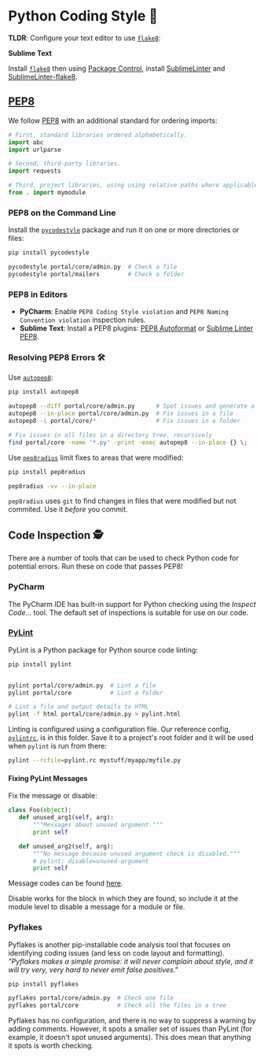 # Python Coding Style 🐍

**TLDR**: Configure your text editor to use [`flake8`](https://flake8.readthedocs.org/en/latest/):

**Sublime Text**

Install [`flake8`](https://flake8.readthedocs.org/en/latest/#quickstart) then
using [Package Control](https://packagecontrol.io/installation),
install [SublimeLinter](http://www.sublimelinter.com/en/latest/installation.html)
and [SublimeLinter-flake8](https://github.com/SublimeLinter/SublimeLinter-flake8).

## [PEP8](https://www.python.org/dev/peps/pep-0008/)

We follow [PEP8](http://www.python.org/dev/peps/pep-0008/) with an additional
standard for ordering imports:

```python
# First, standard libraries ordered alphabetically.
import abc
import urlparse

# Second, third-party libraries.
import requests

# Third, project libraries, using using relative paths where applicable.
from . import mymodule
```

### PEP8 on the Command Line

Install the [`pycodestyle`](https://github.com/PyCQA/pycodestyle) package and
run it on one or more directories or files:

```bash
pip install pycodestyle

pycodestyle portal/core/admin.py  # Check a file
pycodestyle portal/mailers        # Check a folder
```

### PEP8 in Editors

* **PyCharm**: Enable `PEP8 Coding Style violation` and `PEP8 Naming Convention violation`
  inspection rules.
* **Sublime Text**: Install a PEP8 plugins: [PEP8 Autoformat](https://packagecontrol.io/packages/Python%20PEP8%20Autoformat) or
  [Sublime Linter PEP8](https://packagecontrol.io/packages/SublimeLinter-pep8).

### Resolving PEP8 Errors 🛠

Use [`autopep8`](https://pypi.python.org/pypi/autopep8):

```bash
pip install autopep8

autopep8 --diff portal/core/admin.py      # Spot issues and generate a diff
autopep8 --in-place portal/core/admin.py  # Fix issues in a file
autopep8 -i portal/core/*                 # Fix issues in a folder

# Fix issues in all files in a directory tree, recursively
find portal/core -name '*.py' -print -exec autopep8 --in-place {} \;
```

Use [`pep8radius`](https://pypi.python.org/pypi/pep8radius) limit fixes to areas
that were modified:

```bash
pip install pep8radius

pep8radius -vv --in-place
```

`pep8radius` uses `git` to find changes in files that were modified but not
commited. Use it *before* you commit.

## Code Inspection 🕵

There are a number of tools that can be used to check Python code for potential
errors. Run these on code that passes PEP8!

### PyCharm

The PyCharm IDE has built-in support for Python checking using the *Inspect
Code...* tool. The default set of inspections is suitable for use on our code.

### [PyLint](https://docs.pylint.org/)

PyLint is a Python package for Python source code linting:

```bash
pip install pylint


pylint portal/core/admin.py  # Lint a file
pylint portal/core           # Lint a folder

# Lint a file and output details to HTML
pylint -f html portal/core/admin.py > pylint.html
```

Linting is configured using a configuration file. Our reference config,
[`pylintrc`](./pylintrc), is in this folder. Save it to a project's root folder
and it will be used when `pylint` is run from there:

```bash
pylint --rcfile=pylint.rc mystuff/myapp/myfile.py
```

#### Fixing PyLint Messages

Fix the message or disable:

```python
class Foo(object):
   def unused_arg1(self, arg):
       """Messages about unused argument."""
       print self

   def unused_arg2(self, arg):
       """No message because unused argument check is disabled."""
       # pylint: disable=unused-argument
       print self
```

Message codes can be found [here](http://pylint-messages.wikidot.com/all-codes).

Disable works for the block in which they are found, so include it at the module
level to disable a message for a module or file.

### Pyflakes

Pyflakes is another pip-installable code analysis tool that focuses on
identifying coding issues (and less on code layout and formatting). _"Pyflakes
makes a simple promise: it will never complain about style, and it will try
very, very hard to never emit false positives."_

```bash
pip install pyflakes

pyflakes portal/core/admin.py  # Check one file
pyflakes portal/core           # Check all the files in a tree
```

Pyflakes has no configuration, and there is no way to suppress a warning by
adding comments. However, it spots a smaller set of issues than PyLint (for
example, it doesn't spot unused arguments). This does mean that anything it
spots is worth checking.
